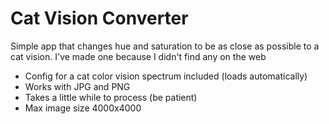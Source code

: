 # Cat Vision Converter

Simple app that changes hue and saturation to be as close as possible to a cat vision. I've made one because I didn't find any on the web

- Config for a cat color vision spectrum included (loads automatically)
- Works with JPG and PNG
- Takes a little while to process (be patient)
- Max image size 4000x4000

